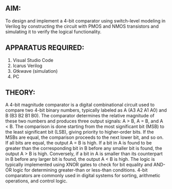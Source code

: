 ## AIM: 
To design and implement a 4-bit comparator using switch-level modeling in Verilog by constructing the circuit with PMOS and NMOS transistors and simulating it to verify the logical functionality. 
## APPARATUS REQUIRED: 
1. Visual Studio Code 
2. Icarus Verilog  
3. Gtkwave (simulation) 
4. PC 
## THEORY: 
A 4-bit magnitude comparator is a digital combinational circuit used to compare two 4-bit binary numbers, typically labeled as A (A3 A2 A1 A0) and B (B3 B2 B1 B0). The comparator determines the relative magnitude of these two numbers and produces three output signals: A > B, A = B, and A < B. The comparison is done starting from the most significant bit (MSB) to the least significant bit (LSB), giving priority to higher-order bits. If the MSBs are equal, the comparison proceeds to the next lower bit, and so on. If all bits are equal, the output A = B is high. If a bit in A is found to be greater than the corresponding bit in B before any smaller bit is found, the output A > B is high. Conversely, if a bit in A is smaller than its counterpart in B before any larger bit is found, the output A < B is high. The logic is typically implemented using XNOR gates to check for bit equality and AND-OR logic for determining greater-than or less-than conditions. 4-bit comparators are commonly used in digital systems for sorting, arithmetic operations, and control logic. 
